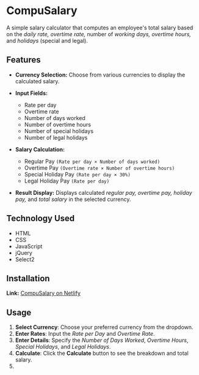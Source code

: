 # CompuSalary
A simple salary calculator that computes an employee's total salary based on the *daily rate, overtime rate,* number of *working days, overtime hours,* and *holidays* (special and legal).

## Features 
- **Currency Selection:** Choose from various currencies to display the calculated salary.
- **Input Fields:**
  - Rate per day  
  - Overtime rate
  - Number of days worked 
  - Number of overtime hours 
  - Number of special holidays
  - Number of legal holidays
       
- **Salary Calculation:**
  - Regular Pay `(Rate per day × Number of days worked)`
  - Overtime Pay `(Overtime rate × Number of overtime hours)`
  - Special Holiday Pay `(Rate per day × 30%)`
  - Legal Holiday Pay `(Rate per day)`
      
- **Result Display:** Displays calculated *regular pay, overtime pay, holiday pay,* and *total salary* in the selected currency.

## Technology Used
- HTML
- CSS
- JavaScript 
- jQuery
- Select2

## Installation 
**Link:** [CompuSalary on Netlify](https://compusalary.netlify.app)

## Usage 
1. **Select Currency**: Choose your preferred currency from the dropdown.
2. **Enter Rates**: Input the *Rate per Day* and *Overtime Rate*.
3. **Enter Details**: Specify the *Number of Days Worked*, *Overtime Hours*, *Special Holidays*, and *Legal Holidays*.
4. **Calculate**: Click the **Calculate** button to see the breakdown and total salary.
5. 
